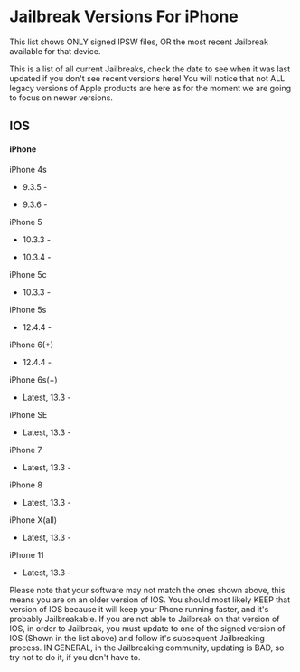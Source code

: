 # Jailbreak Versions For iPhone

This list shows ONLY signed IPSW files, OR the most recent Jailbreak available for that device. 

This is a list of all current Jailbreaks, check the date to see when it was last updated if you don't see recent versions here! You will notice that not ALL legacy versions of Apple products are here as for the moment we are going to focus on newer versions.

## IOS

#### iPhone


iPhone 4s 

- 9.3.5 -

- 9.3.6 -


iPhone 5

- 10.3.3 -

- 10.3.4 -


iPhone 5c

- 10.3.3 -


iPhone 5s

- 12.4.4 -


iPhone 6(+)

- 12.4.4 -


iPhone 6s(+)

- Latest, 13.3 -


iPhone SE

- Latest, 13.3 -


iPhone 7

- Latest, 13.3 -


iPhone 8

- Latest, 13.3 -


iPhone X(all)

- Latest, 13.3 -


iPhone 11

- Latest, 13.3 -


Please note that your software may not match the ones shown above, this means you are on an older version of IOS. You should most likely KEEP that version of IOS because it will keep your Phone running faster, and it's probably Jailbreakable. If you are not able to Jailbreak on that version of IOS, in order to Jailbreak, you must update to one of the signed version of IOS (Shown in the list above) and follow it's subsequent Jailbreaking process. IN GENERAL, in the Jailbreaking community, updating is BAD, so try not to do it, if you don't have to.

